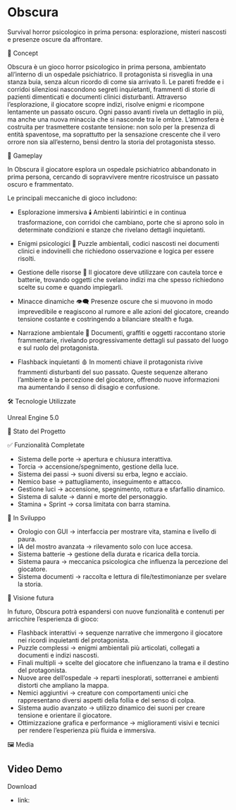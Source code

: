 # Obscura
Survival horror psicologico in prima persona: esplorazione, misteri nascosti e presenze oscure da affrontare.


📖 Concept

Obscura è un gioco horror psicologico in prima persona, ambientato all’interno di un ospedale psichiatrico.
Il protagonista si risveglia in una stanza buia, senza alcun ricordo di come sia arrivato lì. Le pareti fredde e i corridoi silenziosi nascondono segreti inquietanti, frammenti di storie di pazienti dimenticati e documenti clinici disturbanti.
Attraverso l’esplorazione, il giocatore scopre indizi, risolve enigmi e ricompone lentamente un passato oscuro. Ogni passo avanti rivela un dettaglio in più, ma anche una nuova minaccia che si nasconde tra le ombre.
L’atmosfera è costruita per trasmettere costante tensione: non solo per la presenza di entità spaventose, ma soprattutto per la sensazione crescente che il vero orrore non sia all’esterno, bensì dentro la storia del protagonista stesso.


🧩 Gameplay

In Obscura il giocatore esplora un ospedale psichiatrico abbandonato in prima persona, cercando di sopravvivere mentre ricostruisce un passato oscuro e frammentato.

Le principali meccaniche di gioco includono:

- Esplorazione immersiva 🕯️
  Ambienti labirintici e in continua trasformazione, con corridoi che cambiano, porte che si aprono solo in determinate condizioni e stanze che rivelano dettagli inquietanti.

- Enigmi psicologici 🧩
  Puzzle ambientali, codici nascosti nei documenti clinici e indovinelli che richiedono osservazione e logica per essere risolti.

- Gestione delle risorse 🔦
  Il giocatore deve utilizzare con cautela torce e batterie, trovando oggetti che svelano indizi ma che spesso richiedono scelte su come e quando impiegarli.

- Minacce dinamiche 👁️‍🗨️
  Presenze oscure che si muovono in modo imprevedibile e reagiscono al rumore e alle azioni del giocatore, creando tensione costante e costringendo a bilanciare stealth e fuga.

- Narrazione ambientale 📜
  Documenti, graffiti e oggetti raccontano storie frammentarie, rivelando progressivamente dettagli sul passato del luogo e sul ruolo del protagonista.

- Flashback inquietanti 🩸
  In momenti chiave il protagonista rivive frammenti disturbanti del suo passato. Queste sequenze alterano l’ambiente e la percezione del giocatore, offrendo nuove informazioni ma aumentando il senso di disagio e confusione.


🛠️ Tecnologie Utilizzate

Unreal Engine 5.0



📌 Stato del Progetto

✅ Funzionalità Completate

- Sistema delle porte → apertura e chiusura interattiva.
- Torcia → accensione/spegnimento, gestione della luce.
- Sistema dei passi → suoni diversi su erba, legno e acciaio.
- Nemico base → pattugliamento, inseguimento e attacco.
- Gestione luci → accensione, spegnimento, rottura e sfarfallio dinamico.
- Sistema di salute → danni e morte del personaggio.
- Stamina + Sprint → corsa limitata con barra stamina.
  
🔄 In Sviluppo

 - Orologio con GUI → interfaccia per mostrare vita, stamina e livello di paura.
 - IA del mostro avanzata → rilevamento solo con luce accesa.
 - Sistema batterie → gestione della durata e ricarica della torcia.
 - Sistema paura → meccanica psicologica che influenza la percezione del giocatore.
 - Sistema documenti → raccolta e lettura di file/testimonianze per svelare la storia.
 





🔮 Visione futura

In futuro, Obscura potrà espandersi con nuove funzionalità e contenuti per arricchire l’esperienza di gioco:

- Flashback interattivi → sequenze narrative che immergono il giocatore nei ricordi inquietanti del protagonista.
- Puzzle complessi → enigmi ambientali più articolati, collegati a documenti e indizi nascosti.
- Finali multipli → scelte del giocatore che influenzano la trama e il destino del protagonista.
- Nuove aree dell’ospedale → reparti inesplorati, sotterranei e ambienti distorti che ampliano la mappa.
- Nemici aggiuntivi → creature con comportamenti unici che rappresentano diversi aspetti della follia e del senso di colpa.
- Sistema audio avanzato → utilizzo dinamico dei suoni per creare tensione e orientare il giocatore.
- Ottimizzazione grafica e performance → miglioramenti visivi e tecnici per rendere l’esperienza più fluida e immersiva.

🖼️ Media


Video Demo
- 

Download
- link: 


